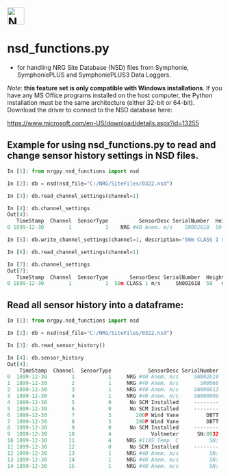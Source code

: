 # <img alt="NRGPy" src="https://www.nrgsystems.com/mysite/images/logo.png?v=3" height="40">

# nsd_functions.py 
- for handling NRG Site Database (NSD) files from Symphonie, SymphoniePLUS and SymphoniePLUS3 Data Loggers.

_Note_: __this feature set is only compatible with Windows installations__. If you have any MS Office programs installed on the host computer, the Python installation must be the same architecture (either 32-bit or 64-bit). Download the driver to connect to the NSD database here:

https://www.microsoft.com/en-US/download/details.aspx?id=13255


## Example for using nsd_functions.py to read and change sensor history settings in NSD files.
``` python
In [1]: from nrgpy.nsd_functions import nsd

In [2]: db = nsd(nsd_file="C:/NRG/SiteFiles/0322.nsd")

In [3]: db.read_channel_settings(channel=1)

In [4]: db.channel_settings
Out[4]: 
   TimeStamp  Channel  SensorType          SensorDesc SerialNumber  Height  ScaleFactor  Offset  PrintPrecision Units SensorDetail SensorNotes
0 1899-12-30        1           1    NRG #40 Anem. m/s    SN002618  50   m        0.766   0.332               1   m/s

In [5]: db.write_channel_settings(channel=1, description="50m CLASS 1 m/s", scale_factor=1, offset=1)

In [6]: db.read_channel_settings(channel=1)

In [7]: db.channel_settings
Out[7]: 
   TimeStamp  Channel  SensorType       SensorDesc SerialNumber  Height  ScaleFactor  Offset  PrintPrecision Units SensorDetail SensorNotes
0 1899-12-30        1           1  50m CLASS 1 m/s     SN002618  50   m          1.0     1.0               1   m/s
```

## Read all sensor history into a dataframe:

```python
In [1]: from nrgpy.nsd_functions import nsd

In [2]: db = nsd(nsd_file="C:/NRG/SiteFiles/0322.nsd")

In [3]: db.read_sensor_history()

In [4]: db.sensor_history
Out[4]: 
    TimeStamp  Channel  SensorType            SensorDesc SerialNumber  Height  ScaleFactor   Offset  PrintPrecision  Units SensorDetail SensorNotes
0  1899-12-30        1           1     NRG #40 Anem. m/s     SN002618  50   m        1.000    1.000               1    m/s
1  1899-12-30        2           1     NRG #40 Anem. m/s       SN0066  50   m        0.759    0.365               1    m/s
2  1899-12-30        3           1     NRG #40 Anem. m/s     SN006613  22   m        0.758    0.386               1    m/s
3  1899-12-30        4           1     NRG #40 Anem. m/s     SN000009  22   m        0.762    0.370               1    m/s
4  1899-12-30        5           0      No SCM Installed     --------  ------        0.000    0.000               0  -----
5  1899-12-30        6           0      No SCM Installed     --------  ------        0.000    0.000               0  -----
6  1899-12-30        7           3        200P Wind Vane         DBTT  46   m        0.351  305.000               0    deg
7  1899-12-30        8           3        200P Wind Vane         DBTT  20   m        0.351  305.000               0    deg
8  1899-12-30        9           0      No SCM Installed     --------  ------        0.000    0.000               0  -----
9  1899-12-30       10           4             Voltmeter      SN:0032  3    m        0.021    0.000               1      v
10 1899-12-30       11           4     NRG #110S Temp  C          SN:       0        0.136  -86.381               1      C
11 1899-12-30       12           0      No SCM Installed     --------  ------        0.000    0.000               0  -----
12 1899-12-30       13           1     NRG #40 Anem. m/s          SN:       m        0.765    0.350               1    m/s
13 1899-12-30       14           1     NRG #40 Anem. m/s          SN:       m        0.765    0.350               1    m/s
14 1899-12-30       15           1     NRG #40 Anem. m/s          SN:       m        0.765    0.350               1    m/s

```